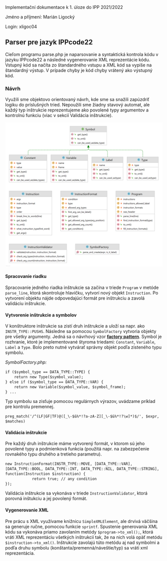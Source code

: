 Implementační dokumentace k 1. úloze do IPP 2021/2022

Jméno a příjmení: Marián Ligocký

Login: xligoc04

## Parser pre jazyk IPPcode22

Cieľom programu parse.php je naparsovanie a syntaktická kontrola kódu v jazyku IPPcode22 a následné vygenerovanie XML
reprezentácie kódu. Vstupný kód sa načíta zo štandardného vstupu a XML kód sa vypíše na štandardný výstup. V prípade
chyby je kód chyby vrátený ako výstupný kód.

### Návrh

Využili sme objektovo orientovaný návrh, kde sme sa snažili zapúzdriť logiku do príslušných tried. Nepoužili sme žiadny
stavový automat, ale každý typ inštrukcie reprezentujeme ako povolené typy argumentov a kontrolnú funkciu (viac v sekcií
Validácia inštrukcie).

![UML diagram tried](uml.png)

#### Spracovanie riadku

Spracovanie jedného riadka inštrukcie sa začína v triede `Program` v metóde `parse_line`, ktorá skontroluje hlavičku,
vytvorí nový objekt `Instruction`. Po vytvorení objektu nájde odpovedajúci formát pre inštrukciu a zavolá validáciu
inštrukcie.

#### Vytvorenie inštrukcie a symbolov

V konštruktore inštrukcie sa zistí druh inštrukcie a uloží sa napr. ako `INSTR_TYPE::PUSHS`. Následne sa
pomocou `SymbolFactory` vytvoria objekty pre všetky argumenty. Jedná sa o návrhový vzor [**factory
pattern**](https://www.tutorialspoint.com/design_pattern/factory_pattern.htm). Symbol je rozhranie, ktoré je
implementované štyroma triedami: `Constant`, `Variable`, `Label` a `Type`. Bolo preto nutné vytvárať správny objekt
podľa zisteného typu symbolu.

*SymbolFactory.php:*
```injectablephp
if ($symbol_type == DATA_TYPE::TYPE) {
    return new Type($symbol_value);
} else if ($symbol_type == DATA_TYPE::VAR) {
    return new Variable($symbol_value, $symbol_frame);
} ...
```

Typ symbolu sa zisťuje pomocou regulárnych výrazov, uvádzame príklad pre kontrolu premennej.

```injectablephp
preg_match('/^(LF|GF|TF)@([_\-$&%*!?a-zA-Z][_\-$&%*!?\w]*)$/', $expr, $matches)
```

#### Validácia inštrukcie

Pre každý druh inštrukcie máme vytvorený formát, v ktorom sú jeho povolené typy a podmienková funkcia (použitá napr. na
zabezpečenie rovnakého typu druhého a tretieho parametru).

```injectablephp
new InstructionFormat(INSTR_TYPE::MOVE, [DATA_TYPE::VAR], [DATA_TYPE::BOOL, DATA_TYPE::INT, DATA_TYPE::NIL, DATA_TYPE::STRING], 
function(Instruction $instruction) {
            return true; // any condition 
});
```

Validácia inštrukcie sa vykonáva v triede  `InstructionValidator`, ktorá porovná inštukciu a jej povolený formát.

#### Vygenerovanie XML

Pre prácu s XML využívame knižnicu `SimpleXMLElement`, ale drvivá väčšina sa generuje ručne, pomocou funkcie `sprintf`.
Spustenie generovania XML kódu sa vykonáva priamo zavolaním metódy `$program->to_xml();`, ktorá vráti XML reprezentáciu
všetkých inštrukcií tak, že na nich volá opäť metódu `$instruction->to_xml()`. Inštrukcie zavolajú túto metódu aj nad
symbolmi a podľa druhu symbolu (konštanta/premenná/náveštie/typ) sa vráti xml reprezentácia. 